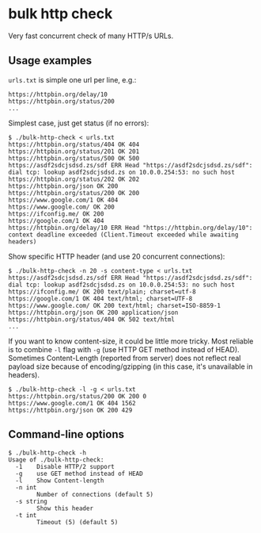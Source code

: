 # bulk http check

Very fast concurrent check of many HTTP/s URLs.

## Usage examples
`urls.txt` is simple one url per line, e.g.:
~~~
https://httpbin.org/delay/10
https://httpbin.org/status/200
...
~~~

Simplest case, just get status (if no errors):
```shell
$ ./bulk-http-check < urls.txt 
https://httpbin.org/status/404 OK 404
https://httpbin.org/status/201 OK 201
https://httpbin.org/status/500 OK 500
https://asdf2sdcjsdsd.zs/sdf ERR Head "https://asdf2sdcjsdsd.zs/sdf": dial tcp: lookup asdf2sdcjsdsd.zs on 10.0.0.254:53: no such host
https://httpbin.org/status/202 OK 202
https://httpbin.org/json OK 200
https://httpbin.org/status/200 OK 200
https://www.google.com/1 OK 404
https://www.google.com/ OK 200
https://ifconfig.me/ OK 200
https://google.com/1 OK 404
https://httpbin.org/delay/10 ERR Head "https://httpbin.org/delay/10": context deadline exceeded (Client.Timeout exceeded while awaiting headers)
```

Show specific HTTP header (and use 20 concurrent connections):
```
$ ./bulk-http-check -n 20 -s content-type < urls.txt 
https://asdf2sdcjsdsd.zs/sdf ERR Head "https://asdf2sdcjsdsd.zs/sdf": dial tcp: lookup asdf2sdcjsdsd.zs on 10.0.0.254:53: no such host
https://ifconfig.me/ OK 200 text/plain; charset=utf-8
https://google.com/1 OK 404 text/html; charset=UTF-8
https://www.google.com/ OK 200 text/html; charset=ISO-8859-1
https://httpbin.org/json OK 200 application/json
https://httpbin.org/status/404 OK 502 text/html
... 
```

If you want to know content-size, it could be little more tricky. Most reliable is to combine `-l` flag with `-g` (use HTTP GET method instead of HEAD). Sometimes Content-Length (reported from server) does not reflect real payload size because of encoding/gzipping (in this case, it's unavailable in headers).

```
$ ./bulk-http-check -l -g < urls.txt 
https://httpbin.org/status/200 OK 200 0
https://www.google.com/1 OK 404 1562
https://httpbin.org/json OK 200 429
```

## Command-line options

```
$ ./bulk-http-check -h
Usage of ./bulk-http-check:
  -1	Disable HTTP/2 support
  -g	use GET method instead of HEAD
  -l	Show Content-length
  -n int
    	Number of connections (default 5)
  -s string
    	Show this header
  -t int
    	Timeout (5) (default 5)
```



